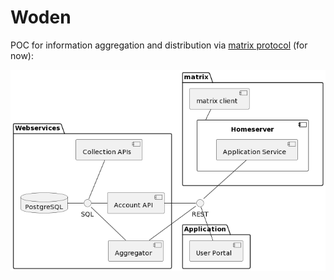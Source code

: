 # Woden
POC for information aggregation and distribution via [matrix protocol](https://matrix.org/) (for now):

![poc](/doc/diagrams/matrix.png?raw=true)
